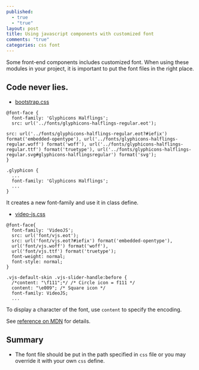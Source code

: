 ```yaml
---
published: 
  - true
  - "true"
layout: post
title: Using javascript components with customized font
comments: "true"
categories: css font
---
```


Some front-end components includes customized font. When using these modules in your project, it is important to put the font files in the right place.

## Code never lies.

* [bootstrap.css](https://github.com/twbs/bootstrap/blob/master/dist/css/bootstrap.css)

```
@font-face {
  font-family: 'Glyphicons Halflings';
  src: url('../fonts/glyphicons-halflings-regular.eot');

src: url('../fonts/glyphicons-halflings-regular.eot?#iefix') format('embedded-opentype'), url('../fonts/glyphicons-halflings-regular.woff') format('woff'), url('../fonts/glyphicons-halflings-regular.ttf') format('truetype'), url('../fonts/glyphicons-halflings-regular.svg#glyphicons-halflingsregular') format('svg');
}

.glyphicon {
  ...
  font-family: 'Glyphicons Halflings';
  ...
}
```
It creates a new font-family and use it in class define.

* [video-js.css](https://github.com/videojs/video.js/blob/master/src/css/video-js.less)

```
@font-face{
  font-family: 'VideoJS';
  src: url('font/vjs.eot');
  src: url('font/vjs.eot?#iefix') format('embedded-opentype'),
  url('font/vjs.woff') format('woff'),
  url('font/vjs.ttf') format('truetype');
  font-weight: normal;
  font-style: normal;
}

.vjs-default-skin .vjs-slider-handle:before {
  /*content: "\f111";*/ /* Circle icon = f111 */
  content: "\e009"; /* Square icon */
  font-family: VideoJS;
  ...
```
To display a character of the font, use `content` to specify the encoding.

See [reference on MDN](https://developer.mozilla.org/en-US/docs/Web/CSS/@font-face) for details.

## Summary

* The font file should be put in the path specified in `css` file or you may override it with your own `css` define.